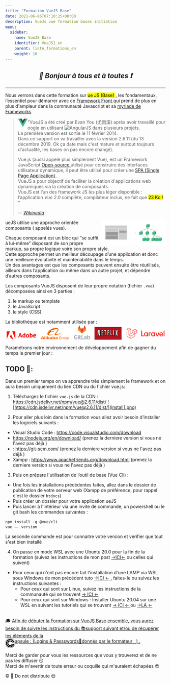 ```yaml
---
title: "Formation VueJS Base"
date: 2021-06-06T07:10:25+00:00
description: VueJs vue formation bases initiation 
menu:
  sidebar:
    name: VueJS Base
    identifier: VueJS1_en
    parent: liste_formations_en
    weight: 10
---
```

*<center>:loudspeaker: Bonjour à tous et à toutes :heavy_exclamation_mark:</center>*
-
---
<div class="d-sm-block  alert alert-dark" role="alert"> 
<i class="fas fa-info-circle " style="color: green;"></i> Nous verrons dans cette formation sur <mark> <i class="fa-brands fa-vuejs fa-beat fa-xl"></i>ue JS (Base) </mark> , les fondamentaux, l’essentiel pour démarrer avec ce <a href="https://www.wanadev.fr/227-react-vue-angular-quel-framework-front-choisir-en-2021/" title="A lire pour plus d'information"><i class="fas fa-laptop-code"></i> Framework Front <i class="fas fa-external-link-alt"></i></a>  qui prend de plus en plus d'ampleur dans la communauté Javascript <i class="fa-brands fa-js"></i> et sa 
<a href="(https://2020.stateofjs.com/en-US/technologies/"> myriade de <i class="fas fa-toolbox" ></i> Frameworks <i class="fas fa-external-link-alt"></i> </a>


</div>


> <img style="float:left;" src="vuejs2_30.png" alt=""> “VueJS a été créé par Evan You  (尤雨溪) après avoir travaillé pour  <i class="fa-brands fa-google"></i>oogle en utilisant <img style="vertical-align: bottom; height: 30px;" src="https://upload.wikimedia.org/wikipedia/commons/c/ca/AngularJS_logo.svg" alt="AngularJS">  dans plusieurs projets.  
La première version est sortie le 11 février 2014.  
Dans ce support on va travailler avec la version 2.6.11 (du 13 décembre 2019. Ok ça date mais c'est mature et surtout toujours d'actualité, les bases on pas encore changé).  
>
>Vue.js (aussi appelé plus simplement Vue), est un Framework JavaScript [Open-source <i class="far fa-kiss-wink-heart"></i> <i class="fas fa-external-link-alt"></i>](https://fr.wikipedia.org/wiki/Open_source) utilisé pour construire des interfaces utilisateur dynamique, il peut être utilisé pour créer une [SPA (Single Page Application) <i class="fas fa-external-link-alt"></i>](https://fr.wikipedia.org/wiki/Application_web_monopage).  
VueJS a pour objectif de faciliter la création d'applications web dynamiques via la création de composants.  
VueJS est l’un des framework JS les plus léger disponible : l’application *Vue 2.0* complète, compilateur inclus, ne fait que <mark> 23 Ko !</mark>
”
>
> -- <cite>[Wikipedia <i class="fas fa-external-link-alt"></i>](https://fr.wikipedia.org/wiki/Vue.js "Définition à lire pour bien comprendre")</cite>




<img align="right" style="width:40%" src="components.png" alt="vision des composants vue JS : https://fr.vuejs.org/v2/guide/components.html">
<i class="fa-brands fa-vuejs fa-xl"></i>ueJS utilise une approche orientée composants ( appelés vues).  

Chaque composant est un bloc qui “se suffit à lui-même” disposant de son propre markup, sa propre logique voire son propre style.  
Cette approche permet un meilleur découpage d’une application et donc une meilleure évolutivité et maintenabilité dans le temps.  
Un des avantages est que les composants peuvent ensuite être réutilisés, ailleurs dans l’application ou même dans un autre projet, et dépendre d’autres composants.


Les composants VueJS disposent de leur propre notation (fichier `.vue`) décomposées ainsi en 3 parties :
1. le markup ou template <i class="fas fa-code"></i>
2. le JavaScript <i class="fab fa-js-square"></i>
3. le style (CSS) <i class="fab fa-css3-alt"></i>

La bibliothèque est notamment utilisée par :
<img style="vertical-align: bottom; " src="liste_utilisation_vuejs.png" alt="Adobe - Alibab group - Gitlab - NetFlix - Laravel">



<div class="d-sm-block  alert alert-dark text-left" role="alert"> 
Paramétrons notre environnement de développement afin de gagner du temps le premier jour :
</div>

## <i class="fas fa-clipboard-list "></i> TODO  :roller_coaster::
Dans un premier temps on va apprendre très simplement le framework et on aura besoin uniquement du lien CDN ou du fichier vue.js:  
1. Téléchargez le fichier `vue.js` de la CDN :   https://cdn.jsdelivr.net/npm/vue@2.6.11/dist/
![https://cdn.jsdelivr.net/npm/vue@2.6.11/dist/](install1.png)

2. Pour aller plus loin dans la formation vous allez avoir besoin d’installer les logiciels suivants :  
- <i class="fa-solid fa-file-lines"></i> Visual Studio Code :  https://code.visualstudio.com/download 
- <i class="fa-brands fa-node fa-2xl"></i> https://nodejs.org/en/download/ (prenez la derniere version si vous ne l'avez pas déjà )
- <i class="fa-brands fa-square-git fa-2xl"></i> : https://git-scm.com/ (prenez la derniere version si vous ne l'avez pas déjà )
- Xampp : https://www.apachefriends.org/download.html (prenez la derniere version si vous ne l'avez pas déjà )  



3. Puis on prépare l'utilisation de l’outil de base (Vue Cli) :  
- Une fois les installations précédentes faites, allez dans le dossier de publication de votre serveur web (Xampp de préférence, pour rappel c'est le dossier `htdocs`)
- Puis créer un dossier pour votre application <i class="fa-brands fa-vuejs fa-xl"></i>ueJS
- Puis lancer à l'intérieur via une invite de commande, un powershell ou le git bash les commandes suivantes :  

```shell
npm install -g @vue/cli
vue –- version 
```

La seconde commande est pour connaitre votre version et verifier que tout s'est bien installé

4. On passe en mode WSL avec une Ubuntu 20.0 pour la fin de la formation (suivez les instructions de mon post [->ICI<-](https://francis-panzani.github.io/posts/divers/wsl_w10/) ou celles qui suivent)
- Pour ceux qui n'ont pas encore fait l'installation d'une LAMP via WSL sous Windows de mon précédent tuto [->ICI <i class="fas fa-external-link-alt"></i><- ](https://francis-panzani.github.io/posts/divers/wsl_w10/), faites-le ou suivez les instructions suivantes :
  - Pour ceux qui sont sur  <i class="fa-brands fa-linux fa-xl"></i> Linux, suivez les instructions de la communauté qui se trouvent [-> <i class="fa-brands fa-ubuntu"></i> ICI <i class="fas fa-external-link-alt"></i><- ](https://doc.ubuntu-fr.org/mongodb)
  - Pour ceux qui sont sur <i class="fab fa-windows"></i> Windows : Installer  <i class="fa-brands fa-ubuntu fa-xl"></i>Ubuntu 20.04 sur une WSL en suivant les tutoriels qui se trouvent [-> ICI <i class="fas fa-external-link-alt"></i><- ](https://docs.microsoft.com/fr-fr/windows/wsl/install-win10 )  ou  [->LA <i class="fas fa-external-link-alt"></i><- ](https://www.microsoft.com/fr-fr/p/ubuntu-2004-lts/9n6svws3rx71?rtc=1&activetab=pivot:overviewtab) <br/><br/>

<div class="d-sm-block  alert alert-success  text-left" role="alert">

:mortar_board: [Afin de débuter la Formation sur <i class="fa-brands fa-vuejs fa-beat fa-xl"></i> VueJS Base ensemble, vous aurez besoin de suivre les instructions du :books:support suivant et/ou de récupérer les éléments de la <span style='display:FLEX;margin:0'> <img style="vertical-align: bottom;" src="/images/icones/w30/capsule_30.png" alt="C">apsule : (Logins & Passswords :closed_lock_with_key: donnés par le formateur &nbsp; <i class="fas fa-chalkboard-teacher"></i> &nbsp;)&nbsp; <i class="fas fa-external-link-alt"></i>.</span>](http://franpan.free.fr/formation/_vuejs999 "lien vers le site contenant les fichiers de la formation")


</div>

Merci de garder pour vous les ressources que vous y trouverez et de ne pas les diffuser :smirk:  
Merci de m'avertir de toute erreur ou coquille qui m'auraient échapées :heart_eyes:

:copyright: :no_entry_sign: Do not distribute    :relieved:
